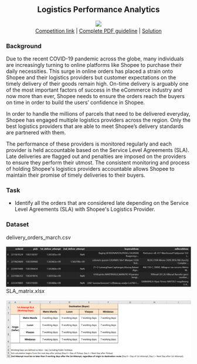 <div align="center">
  <h2 align="center">Logistics Performance Analytics</h2>
  <img src="https://img.shields.io/badge/Data%20Analytics-orange"/>
  <br>
  <a href="https://www.kaggle.com/competitions/logistics-shopee-code-league">Competition link</a> | 
  <a href="Guidelines.pdf">Complete PDF guideline</a> |
  <a href="LogisticsPerformanceAnalytics.ipynb">Solution</a>
</div>

<h3>Background</h3>

Due to the recent COVID-19 pandemic across the globe, many individuals are increasingly turning to online platforms like Shopee to purchase their daily necessities. This surge in online orders has placed a strain onto Shopee and their logistics providers but customer expectations on the timely delivery of their goods remain high. On-time delivery is arguably one of the most important factors of success in the eCommerce industry and now more than ever, Shopee needs to ensure the orders reach the buyers on time in order to build the users’ confidence in Shopee. 

In order to handle the millions of parcels that need to be delivered everyday, Shopee has engaged multiple logistics providers across the region. Only the best logistics providers that are able to meet Shopee’s delivery standards are partnered with them.

The performance of these providers is monitored regularly and each provider is held accountable based on the Service Level Agreements (SLA). Late deliveries are flagged out and penalties are imposed on the providers to ensure they perform their utmost. The consistent monitoring and process of holding Shopee's logistics providers accountable allows Shopee to maintain their promise of timely deliveries to their buyers.

<h3>Task</h3>

<ul>
<li>Identify all the orders that are considered late depending on the Service Level Agreements (SLA) with Shopee's Logistics Provider.
</li>
</ul>

<h3>Dataset</h3>

<div align="left">
  delivery_orders_march.csv
  <br><br><img src="images/data.png" alt="data" width="800">
  <br>
  SLA_matrix.xlsx
  <br><br><img src="images/sla.png" alt="sla" width="700">
</div>